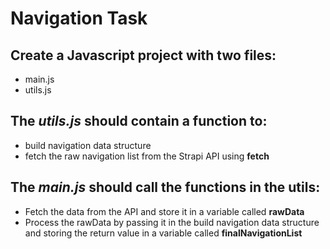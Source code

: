 # Navigation Task

## Create a Javascript project with two files:

- main.js
- utils.js

## The ***utils.js*** should contain a function to:

- build navigation data structure
- fetch the raw navigation list from the Strapi API using **fetch**

## The ***main.js*** should call the functions in the utils:

- Fetch the data from the API and store it in a variable called **rawData**
- Process the rawData by passing it in the build navigation data structure and storing the return value in a variable
  called **finalNavigationList**

